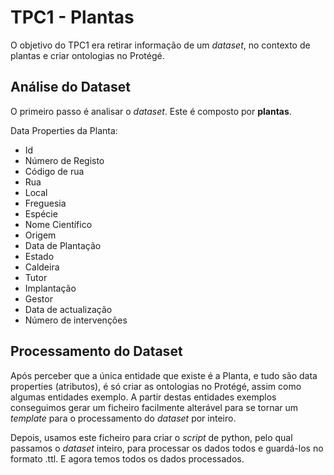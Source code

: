 # TPC1 - Plantas

O objetivo do TPC1 era retirar informação de um *dataset*, no contexto de plantas e criar ontologias no Protégé.

## Análise do Dataset
O primeiro passo é analisar o *dataset*. Este é composto por **plantas**.

Data Properties da Planta:
- Id
- Número de Registo
- Código de rua
- Rua
- Local
- Freguesia
- Espécie
- Nome Científico
- Origem 
- Data de Plantação
- Estado
- Caldeira
- Tutor
- Implantação
- Gestor
- Data de actualização
- Número de intervenções

## Processamento do Dataset
Após perceber que a única entidade que existe é a Planta, e tudo são data properties (atributos), é só criar as ontologias no Protégé, assim como algumas entidades exemplo.
A partir destas entidades exemplos conseguimos gerar um ficheiro facilmente alterável para se tornar um *template* para o processamento do *dataset* por inteiro.

Depois, usamos este ficheiro para criar o *script* de python, pelo qual passamos o *dataset* inteiro, para processar os dados todos e guardá-los no formato .ttl.
E agora temos todos os dados processados.
